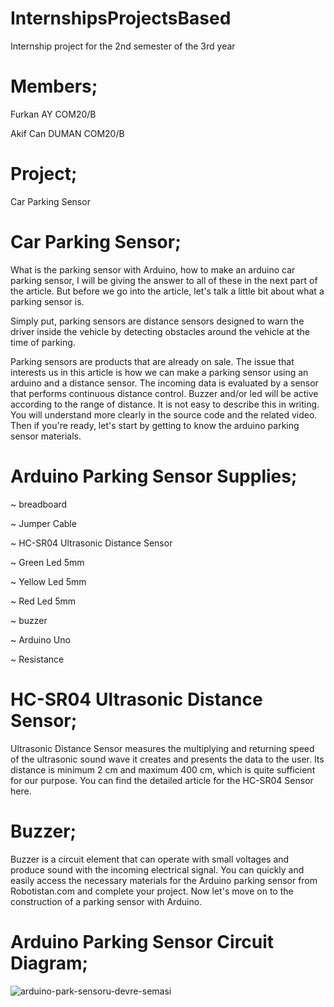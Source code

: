 # InternshipsProjectsBased
Internship project for the 2nd semester of the 3rd year
# Members;
Furkan AY COM20/B

Akif Can DUMAN COM20/B

# Project;
Car Parking Sensor

# Car Parking Sensor;

What is the parking sensor with Arduino, how to make an arduino car parking sensor, I will be giving the answer to all of these in the next part of the article. But before we go into the article, let's talk a little bit about what a parking sensor is.

Simply put, parking sensors are distance sensors designed to warn the driver inside the vehicle by detecting obstacles around the vehicle at the time of parking.

Parking sensors are products that are already on sale. The issue that interests us in this article is how we can make a parking sensor using an arduino and a distance sensor. The incoming data is evaluated by a sensor that performs continuous distance control. Buzzer and/or led will be active according to the range of distance. It is not easy to describe this in writing. You will understand more clearly in the source code and the related video. Then if you're ready, let's start by getting to know the arduino parking sensor materials.


# Arduino Parking Sensor Supplies;
~ breadboard

~ Jumper Cable

~ HC-SR04 Ultrasonic Distance Sensor

~ Green Led 5mm

~ Yellow Led 5mm

~ Red Led 5mm

~ buzzer

~ Arduino Uno

~ Resistance
# HC-SR04 Ultrasonic Distance Sensor;

Ultrasonic Distance Sensor measures the multiplying and returning speed of the ultrasonic sound wave it creates and presents the data to the user. Its distance is minimum 2 cm and maximum 400 cm, which is quite sufficient for our purpose. You can find the detailed article for the HC-SR04 Sensor here.
# Buzzer;
Buzzer is a circuit element that can operate with small voltages and produce sound with the incoming electrical signal.
You can quickly and easily access the necessary materials for the Arduino parking sensor from Robotistan.com and complete your project. Now let's move on to the construction of a parking sensor with Arduino.
# Arduino Parking Sensor Circuit Diagram;
![arduino-park-sensoru-devre-semasi](https://user-images.githubusercontent.com/73740265/234953928-cd2f91ba-7b59-4b31-93e7-0ff32bcf4c58.png)

